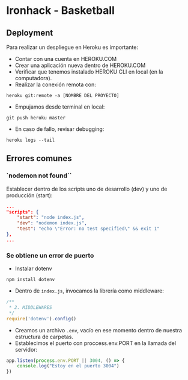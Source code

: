 # Ironhack - Basketball
## Deployment
Para realizar un despliegue en Heroku es importante:
- Contar con una cuenta en HEROKU.COM
- Crear una aplicación nueva dentro de HEROKU.COM
- Verificar que tenemos instalado HEROKU CLI en local (en la computadora).
- Realizar la conexión remota con:
```shell
heroku git:remote -a [NOMBRE DEL PROYECTO]
```
- Empujamos desde terminal en local:
```shell
git push heroku master
```
- En caso de fallo, revisar debugging:
```shell
heroku logs --tail
```
## Errores comunes
### `nodemon not found``
Establecer dentro de los scripts uno de desarrollo (dev) y uno de producción (start):
```json
...
"scripts": {
    "start": "node index.js",
    "dev": "nodemon index.js",
    "test": "echo \"Error: no test specified\" && exit 1"
},
...
```
### Se obtiene un error de puerto
- Instalar dotenv
```shell
npm install dotenv
```
- Dentro de `index.js`, invocamos la librería como middleware:
```javascript
/**
 * 2. MIDDLEWARES
 */
require('dotenv').config()
```
- Creamos un archivo `.env`, vacío en ese momento dentro de nuestra estructura de carpetas.
- Establecimos el puerto con proccess.env.PORT en la llamada del servidor:
```javascript
app.listen(process.env.PORT || 3004, () => {
    console.log("Estoy en el puerto 3004")
})
```